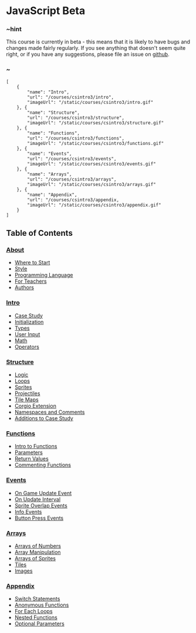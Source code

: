 # JavaScript Beta

### ~hint

This course is currently in beta - this means that it is likely to have bugs and changes made fairly regularly. If you see anything that doesn't seem quite right, or if you have any suggestions, please file an issue on [github](https://github.com/microsoft/pxt-arcade).

### ~

```codecard
[
    {
        "name": "Intro",
        "url": "/courses/csintro3/intro",
        "imageUrl": "/static/courses/csintro3/intro.gif"
    }, {
        "name": "Structure",
        "url": "/courses/csintro3/structure",
        "imageUrl": "/static/courses/csintro3/structure.gif"
    }, {
        "name": "Functions",
        "url": "/courses/csintro3/functions",
        "imageUrl": "/static/courses/csintro3/functions.gif"
    }, {
        "name": "Events",
        "url": "/courses/csintro3/events",
        "imageUrl": "/static/courses/csintro3/events.gif"
    }, {
        "name": "Arrays",
        "url": "/courses/csintro3/arrays",
        "imageUrl": "/static/courses/csintro3/arrays.gif"
    }, {
        "name": "Appendix",
        "url": "/courses/csintro3/appendix,
        "imageUrl": "/static/courses/csintro3/appendix.gif"
    }
]
```

## Table of Contents

### [About](/courses/csintro3/about)

* [Where to Start](/courses/csintro3/about/start)
* [Style](/courses/csintro3/about/style)
* [Programming Language](/courses/csintro3/about/script)
* [For Teachers](/courses/csintro3/about/teachers)
* [Authors](/courses/csintro3/about/authors)

### [Intro](/courses/csintro3/intro)

* [Case Study](/courses/csintro3/intro/case-study)
* [Initialization](/courses/csintro3/intro/initialization)
* [Types](/courses/csintro3/intro/types)
* [User Input](/courses/csintro3/intro/user-input)
* [Math](/courses/csintro3/intro/math)
* [Operators](/courses/csintro3/intro/operators)

### [Structure](/courses/csintro3/orientation)

* [Logic](/courses/csintro3/structure/logic)
* [Loops](/courses/csintro3/structure/loops)
* [Sprites](/courses/csintro3/structure/sprites)
* [Projectiles](/courses/csintro3/structure/projectiles)
* [Tile Maps](/courses/csintro3/structure/tilemaps)
* [Corgio Extension](/courses/csintro3/structure/extensions)
* [Namespaces and Comments](/courses/csintro3/structure/namespaces)
* [Additions to Case Study](/courses/csintro3/structure/additions)

### [Functions](/courses/csintro3/functions)

* [Intro to Functions](/courses/csintro3/functions/intro)
* [Parameters](/courses/csintro3/functions/parameters)
* [Return Values](/courses/csintro3/functions/returns)
* [Commenting Functions](/courses/csintro3/functions/comments)

### [Events](/courses/csintro3/events)

* [On Game Update Event](/courses/csintro3/events/intro)
* [On Update Interval](/courses/csintro3/events/update)
* [Sprite Overlap Events](/courses/csintro3/events/overlap)
* [Info Events](/courses/csintro3/events/info)
* [Button Press Events](/courses/csintro3/events/buttons)

### [Arrays](/courses/csintro3/arrays)

* [Arrays of Numbers](/courses/csintro3/arrays/numbers)
* [Array Manipulation](/courses/csintro3/arrays/strings)
* [Arrays of Sprites](/courses/csintro3/arrays/sprites)
* [Tiles](/courses/csintro3/arrays/tiles)
* [Images](/courses/csintro3/arrays/images)

### [Appendix](/courses/csintro3/appendix)

* [Switch Statements](/courses/csintro3/appendix/switch)
* [Anonymous Functions](/courses/csintro3/appendix/anonymous)
* [For Each Loops](/courses/csintro3/appendix/for-each)
* [Nested Functions](/courses/csintro3/appendix/nested-functions)
* [Optional Parameters](/courses/csintro3/appendix/optional)